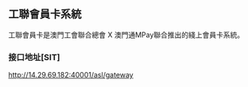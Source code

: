 ## 工聯會員卡系統
工聯會員卡是澳門工會聯合總會 X 澳門通MPay聯合推出的綫上會員卡系統。

### 接口地址[SIT]
http://14.29.69.182:40001/asl/gateway